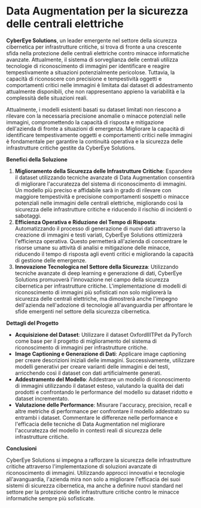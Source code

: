 # Data Augmentation per la sicurezza delle centrali elettriche

**CyberEye Solutions**, un leader emergente nel settore della sicurezza cibernetica per infrastrutture critiche, si trova di fronte a una crescente sfida nella protezione delle centrali elettriche contro minacce informatiche avanzate. Attualmente, il sistema di sorveglianza delle centrali utilizza tecnologie di riconoscimento di immagini per identificare e reagire tempestivamente a situazioni potenzialmente pericolose. Tuttavia, la capacità di riconoscere con precisione e tempestività oggetti e comportamenti critici nelle immagini è limitata dai dataset di addestramento attualmente disponibili, che non rappresentano appieno la variabilità e la complessità delle situazioni reali.

Attualmente, i modelli esistenti basati su dataset limitati non riescono a rilevare con la necessaria precisione anomalie o minacce potenziali nelle immagini, compromettendo la capacità di risposta e mitigazione dell'azienda di fronte a situazioni di emergenza. Migliorare la capacità di identificare tempestivamente oggetti e comportamenti critici nelle immagini è fondamentale per garantire la continuità operativa e la sicurezza delle infrastrutture critiche gestite da CyberEye Solutions.

**Benefici della Soluzione**

1. **Miglioramento della Sicurezza delle Infrastrutture Critiche**: Espandere il dataset utilizzando tecniche avanzate di Data Augmentation consentirà di migliorare l'accuratezza del sistema di riconoscimento di immagini. Un modello più preciso e affidabile sarà in grado di rilevare con maggiore tempestività e precisione comportamenti sospetti o minacce potenziali nelle immagini delle centrali elettriche, migliorando così la sicurezza delle infrastrutture critiche e riducendo il rischio di incidenti o sabotaggi.
2. **Efficienza Operativa e Riduzione del Tempo di Risposta**: Automatizzando il processo di generazione di nuovi dati attraverso la creazione di immagini e testi variati, CyberEye Solutions ottimizzerà l'efficienza operativa. Questo permetterà all'azienda di concentrare le risorse umane su attività di analisi e mitigazione delle minacce, riducendo il tempo di risposta agli eventi critici e migliorando la capacità di gestione delle emergenze.
3. **Innovazione Tecnologica nel Settore della Sicurezza**: Utilizzando tecniche avanzate di deep learning e generazione di dati, CyberEye Solutions promuoverà l'innovazione nel campo della sicurezza cibernetica per infrastrutture critiche. L'implementazione di modelli di riconoscimento di immagini più sofisticati non solo migliorerà la sicurezza delle centrali elettriche, ma dimostrerà anche l'impegno dell'azienda nell'adozione di tecnologie all'avanguardia per affrontare le sfide emergenti nel settore della sicurezza cibernetica.

**Dettagli del Progetto**

- **Acquisizione del Dataset**: Utilizzare il dataset OxfordIIITPet da PyTorch come base per il progetto di miglioramento del sistema di riconoscimento di immagini per infrastrutture critiche.
- **Image Captioning e Generazione di Dati**: Applicare image captioning per creare descrizioni iniziali delle immagini. Successivamente, utilizzare modelli generativi per creare varianti delle immagini e dei testi, arricchendo così il dataset con dati artificialmente generati.
- **Addestramento del Modello**: Addestrare un modello di riconoscimento di immagini utilizzando il dataset esteso, valutando la qualità dei dati prodotti e confrontando le performance del modello su dataset ridotto e dataset incrementato.
- **Valutazione delle Performance**: Misurare l'accuracy, precision, recall e altre metriche di performance per confrontare il modello addestrato su entrambi i dataset. Commentare le differenze nelle performance e l'efficacia delle tecniche di Data Augmentation nel migliorare l'accuratezza del modello in contesti reali di sicurezza delle infrastrutture critiche.

**Conclusioni**

CyberEye Solutions si impegna a rafforzare la sicurezza delle infrastrutture critiche attraverso l'implementazione di soluzioni avanzate di riconoscimento di immagini. Utilizzando approcci innovativi e tecnologie all'avanguardia, l'azienda mira non solo a migliorare l'efficacia dei suoi sistemi di sicurezza cibernetica, ma anche a definire nuovi standard nel settore per la protezione delle infrastrutture critiche contro le minacce informatiche sempre più sofisticate.




